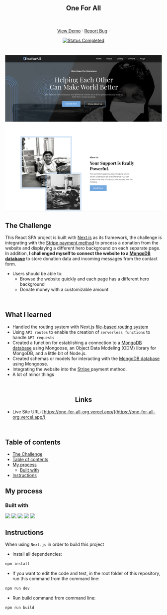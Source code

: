 <div id="top"></div>

<div align="center">
  <h2 align="center">One For All</h2>
  <p align="center">
    <br />
    <br />
    <a href="https://one-for-all-org.vercel.app" target="_blank">View Demo</a>
    ·
    <a href="https://github.com/mahdipratama/one-for-all" target="_blank">Report Bug</a>
    ·
  </p>
</div>

<!-- Bagdes -->
<div align="center">
  <!-- Profile -->

  <!-- Status -->
  <a href="#">
    <img src="https://img.shields.io/badge/Status-Completed-brightgreen?style=for-the-badge" alt="Status Completed">
  </a>

</div>

#

<div align="center">

![](./public/desktop-preview.jpg)

</div>

## The Challenge

This React SPA project is built with <a href='https://nextjs.org/' target=_blank>Next.js</a> as its framework, the challenge is integrating with the <a href='https://stripe.com/en-gb-us' target=_blank>Stripe payment method</a> to process a donation from the website and displaying a different hero background on each separate page.
<br>
In addition, <strong>I challenged myself to connect the website to a <a href='https://www.mongodb.com/atlas/database' target=_blank>MongoDB database</a></strong> to store donation data and incoming messages from the contact form.

- Users should be able to:
  - Browse the website quickly and each page has a different hero background
  - Donate money with a customizable amount

<br>

## **What I learned**

* Handled the routing system with Next.js <a href='https://nextjs.org/docs/pages/building-your-application/routing'>file-based routing system</a> 
* Using `API routes` to enable the creation of `serverless functions` to handle `API requests`
* Created a function for establishing a connection to a <a href='https://www.mongodb.com/atlas/database' target=_blank>MongoDB database</a> using Mongoose, an Object Data Modeling (ODM) library for MongoDB, and a little bit of Node.js.
* Created schemas or models for interacting with the <a href='https://www.mongodb.com/atlas/database' target=_blank>MongoDB database</a> using Mongoose.
* Integrating the website into the <a href='https://stripe.com/en-gb-us' target=_blank>Stripe </a>payment method.
* A lot of minor things

<br>

<h2 align="center">Links</h2>

- Live Site URL: [https://one-for-all-org.vercel.app/](https://one-for-all-org.vercel.app/)

<br>

## Table of contents

 [](#)
  - [The Challenge](#the-challenge)
  - [Table of contents](#table-of-contents)
  - [My process](#my-process)
    - [Built with](#built-with)
  - [Instructions](#instructions)
  

## My process

### Built with
<!-- Bagdes -->

![](https://img.shields.io/badge/-React.Js-61DAFB?logo=react&logoColor=white&style=for-the-badge)
![](https://img.shields.io/badge/-Next.Js-000000?logo=Next.js&logoColor=white&style=for-the-badge)
![](https://img.shields.io/badge/-CSS3-1572B6?style=for-the-badge&logo=css3&logoColor=white)
![](https://img.shields.io/badge/-MongoDB-47A248?logo=mongodb&logoColor=white&style=for-the-badge)
![](https://img.shields.io/badge/-Stripe-008CDD?logo=stripe&logoColor=white&style=for-the-badge)


## Instructions

When using `Next.js` in order to build this project

- Install all dependencies:

```bash
npm install
```

- If you want to edit the code and test, in the root folder of this repository, run this command from the command line:

```bash
npm run dev
```


- Run build command from command line:

```bash
npm run build
```
